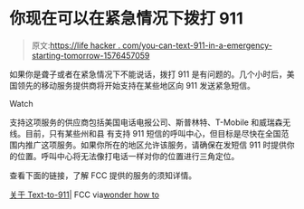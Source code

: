 # 你现在可以在紧急情况下拨打 911

> 原文:[https://life hacker . com/you-can-text-911-in-a-emergency-starting-tomorrow-1576457059](https://lifehacker.com/you-can-text-911-in-an-emergency-starting-tomorrow-1576457059)

如果你是聋子或者在紧急情况下不能说话，拨打 911 是有问题的。几个小时后，美国领先的移动服务提供商将开始支持在某些地区向 911 发送紧急短信。

Watch

支持这项服务的供应商包括美国电话电报公司、斯普林特、T-Mobile 和威瑞森无线。目前，只有某些州和县 有支持 911 短信的呼叫中心，但目标是尽快在全国范围内推广这项服务。如果你所在的地区允许该服务，请确保在发短信 911 时提供你的位置。呼叫中心将无法像打电话一样对你的位置进行三角定位。

查看下面的链接，了解 FCC 提供的服务的须知详情。

[关于 Text-to-911](http://www.fcc.gov/text-to-911)| FCC via[wonder how to](http://smartphones.wonderhowto.com/how-to/emergency-911-text-messaging-coming-may-15th-all-u-s-carriers-0154911/)